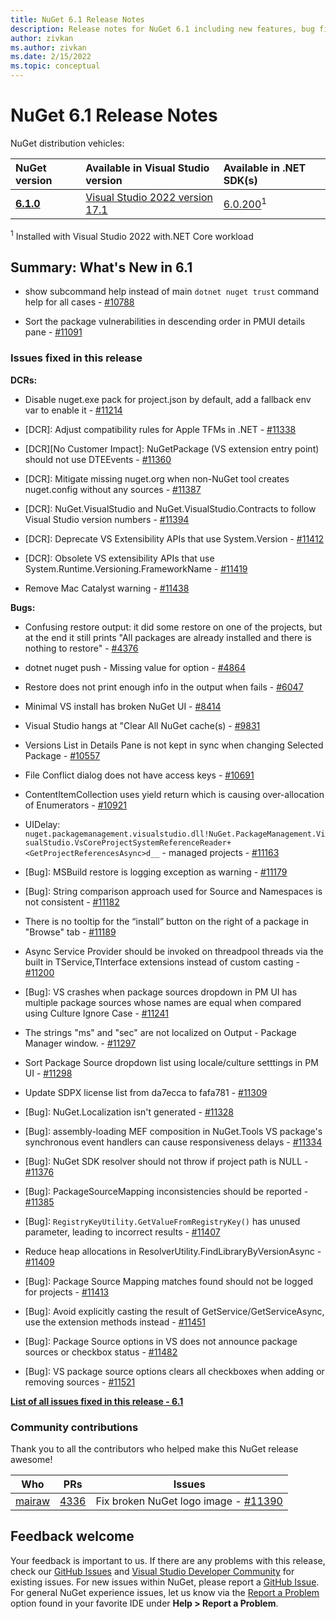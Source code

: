```yaml
---
title: NuGet 6.1 Release Notes
description: Release notes for NuGet 6.1 including new features, bug fixes, and DCRs.
author: zivkan
ms.author: zivkan
ms.date: 2/15/2022
ms.topic: conceptual
---
```


# NuGet 6.1 Release Notes

NuGet distribution vehicles:

| NuGet version | Available in Visual Studio version | Available in .NET SDK(s) |
|:---|:---|:---|
| [**6.1.0**](https://nuget.org/downloads) | [Visual Studio 2022 version 17.1](https://visualstudio.microsoft.com/downloads/) | [6.0.200](https://dotnet.microsoft.com/download/dotnet-core/6.0)<sup>1</sup> |

<sup>1</sup> Installed with Visual Studio 2022 with.NET Core workload

## Summary: What's New in 6.1

* show subcommand help instead of main `dotnet nuget trust` command help for all cases - [#10788](https://github.com/NuGet/Home/issues/10788)

* Sort the package vulnerabilities in descending order in PMUI details pane - [#11091](https://github.com/NuGet/Home/issues/11091)

### Issues fixed in this release

**DCRs:**

* Disable nuget.exe pack for project.json by default, add a fallback env var to enable it - [#11214](https://github.com/NuGet/Home/issues/11214)

* [DCR]: Adjust compatibility rules for Apple TFMs in .NET  - [#11338](https://github.com/NuGet/Home/issues/11338)

* [DCR][No Customer Impact]: NuGetPackage (VS extension entry point) should not use DTEEvents - [#11360](https://github.com/NuGet/Home/issues/11360)

* [DCR]: Mitigate missing nuget.org when non-NuGet tool creates nuget.config without any sources - [#11387](https://github.com/NuGet/Home/issues/11387)

* [DCR]: NuGet.VisualStudio and NuGet.VisualStudio.Contracts to follow Visual Studio version numbers - [#11394](https://github.com/NuGet/Home/issues/11394)

* [DCR]: Deprecate VS Extensibility APIs that use System.Version - [#11412](https://github.com/NuGet/Home/issues/11412)

* [DCR]: Obsolete VS extensibility APIs that use System.Runtime.Versioning.FrameworkName - [#11419](https://github.com/NuGet/Home/issues/11419)

* Remove Mac Catalyst warning - [#11438](https://github.com/NuGet/Home/issues/11438)

**Bugs:**

* Confusing restore output: it did some restore on one of the projects, but at the end it still prints "All packages are already installed and there is nothing to restore" - [#4376](https://github.com/NuGet/Home/issues/4376)

* dotnet nuget push - Missing value for option - [#4864](https://github.com/NuGet/Home/issues/4864)

* Restore does not print enough info in the output when fails - [#6047](https://github.com/NuGet/Home/issues/6047)

* Minimal VS install has broken NuGet UI - [#8414](https://github.com/NuGet/Home/issues/8414)

* Visual Studio hangs at "Clear All NuGet cache(s) - [#9831](https://github.com/NuGet/Home/issues/9831)

* Versions List in Details Pane is not kept in sync when changing Selected Package - [#10557](https://github.com/NuGet/Home/issues/10557)

* File Conflict dialog does not have access keys - [#10691](https://github.com/NuGet/Home/issues/10691)

* ContentItemCollection uses yield return which is causing over-allocation of Enumerators - [#10921](https://github.com/NuGet/Home/issues/10921)

* UIDelay: `nuget.packagemanagement.visualstudio.dll!NuGet.PackageManagement.VisualStudio.VsCoreProjectSystemReferenceReader+<GetProjectReferencesAsync>d__` - managed projects - [#11163](https://github.com/NuGet/Home/issues/11163)

* [Bug]: MSBuild restore is logging exception as warning - [#11179](https://github.com/NuGet/Home/issues/11179)

* [Bug]: String comparison approach used for Source and Namespaces is not consistent - [#11182](https://github.com/NuGet/Home/issues/11182)

* There is no tooltip for the “install” button on the right of a package in "Browse" tab - [#11189](https://github.com/NuGet/Home/issues/11189)

* Async Service Provider should be invoked on threadpool threads via the built in TService,TInterface extensions instead of custom casting - [#11200](https://github.com/NuGet/Home/issues/11200)

* [Bug]: VS crashes when package sources dropdown in PM UI has multiple package sources whose names are equal when compared using Culture Ignore Case - [#11241](https://github.com/NuGet/Home/issues/11241)

* The strings "ms"  and "sec" are not localized on Output - Package Manager window. - [#11297](https://github.com/NuGet/Home/issues/11297)

* Sort Package Source dropdown list using locale/culture setttings in PM UI - [#11298](https://github.com/NuGet/Home/issues/11298)

* Update SDPX license list from da7ecca to fafa781 - [#11309](https://github.com/NuGet/Home/issues/11309)

* [Bug]: NuGet.Localization isn't generated - [#11328](https://github.com/NuGet/Home/issues/11328)

* [Bug]:  assembly-loading MEF composition in NuGet.Tools VS package's synchronous event handlers can cause responsiveness delays - [#11334](https://github.com/NuGet/Home/issues/11334)

* [Bug]: NuGet SDK resolver should not throw if project path is NULL - [#11376](https://github.com/NuGet/Home/issues/11376)

* [Bug]: PackageSourceMapping inconsistencies should be reported - [#11385](https://github.com/NuGet/Home/issues/11385)

* [Bug]: `RegistryKeyUtility.GetValueFromRegistryKey()` has unused parameter, leading to incorrect results - [#11407](https://github.com/NuGet/Home/issues/11407)

* Reduce heap allocations in ResolverUtility.FindLibraryByVersionAsync - [#11409](https://github.com/NuGet/Home/issues/11409)

* [Bug]: Package Source Mapping matches found should not be logged for projects - [#11413](https://github.com/NuGet/Home/issues/11413)

* [Bug]: Avoid explicitly casting the result of GetService/GetServiceAsync, use the extension methods instead - [#11451](https://github.com/NuGet/Home/issues/11451)

* [Bug]: Package Source options in VS does not announce package sources or checkbox status - [#11482](https://github.com/NuGet/Home/issues/11482)

* [Bug]: VS package source options clears all checkboxes when adding or removing sources - [#11521](https://github.com/NuGet/Home/issues/11521)

**[List of all issues fixed in this release - 6.1](https://app.zenhub.com/workspaces/nuget-client-team-55aec9a240305cf007585881/reports/release?release=Z2lkOi8vcmFwdG9yL1JlbGVhc2UvNjY5ODY)**

### Community contributions

Thank you to all the contributors who helped make this NuGet release awesome!

|Who|PRs|Issues|
|----|----|----|
[mairaw](https://github.com/mairaw) | [4336](https://github.com/NuGet/NuGet.Client/pull/4336) | Fix broken NuGet logo image - [#11390](https://github.com/NuGet/Home/issues/11390)

## Feedback welcome

Your feedback is important to us.  If there are any problems with this release, check our
[GitHub Issues](https://github.com/NuGet/Home/issues) and
[Visual Studio Developer Community](https://developercommunity.visualstudio.com/)
for existing issues.  For new issues within NuGet, please report a
[GitHub Issue](https://github.com/NuGet/Home/issues/new/choose).
For general NuGet experience issues, let us know via the
[Report a Problem](/visualstudio/ide/how-to-report-a-problem-with-visual-studio)
option found in your favorite IDE under **Help > Report a Problem**.
